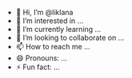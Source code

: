 - 👋 Hi, I’m @liklana
- 👀 I’m interested in ...
- 🌱 I’m currently learning ...
- 💞️ I’m looking to collaborate on ...
- 📫 How to reach me ...
- 😄 Pronouns: ...
- ⚡ Fun fact: ...

<!---
liklana/liklana is a ✨ special ✨ repository because its `README.md` (this file) appears on your GitHub profile.
You can click the Preview link to take a look at your changes.
--->
